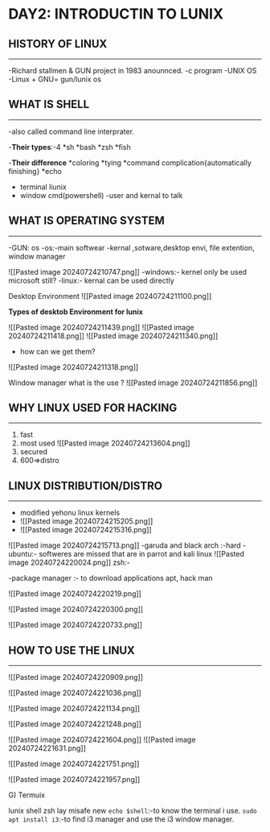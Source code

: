 # DAY2: INTRODUCTIN TO LUNIX



## HISTORY OF LINUX
---
-Richard stallmen & GUN project in 1983 anounnced.
-c program 
-UNIX OS
-Linux + GNU= gun/lunix os

## WHAT IS SHELL
---
-also called command line interprater.

-**Their types**:-4
*sh
*bash
*zsh
*fish

-**Their difference**
*coloring
*tying
*command complication{automatically finishing}
*echo
- terminal liunix
- window cmd(powershell)
-user and kernal to talk

## WHAT IS OPERATING SYSTEM
---
-GUN: os
-os:-main softwear
-kernal ,sotware,desktop envi, file extention, window manager

![[Pasted image 20240724210747.png]]
-windows:- kernel only be used microsoft still?
-linux:- kernal can be used directly

Desktop Environment
![[Pasted image 20240724211100.png]]

**Types of desktob Environment for lunix**

![[Pasted image 20240724211439.png]]
![[Pasted image 20240724211418.png]]
![[Pasted image 20240724211340.png]]
* how can we get them?

![[Pasted image 20240724211318.png]]

Window manager what is the use ?
![[Pasted image 20240724211856.png]]


## WHY LINUX USED FOR HACKING
---
1. fast
2. most used
![[Pasted image 20240724213604.png]]
3. secured
4. 600=>distro


## LINUX DISTRIBUTION/DISTRO
---
- modified yehonu linux kernels
- ![[Pasted image 20240724215205.png]]
- ![[Pasted image 20240724215316.png]]

![[Pasted image 20240724215713.png]]
-garuda and black arch :-hard
-ubuntu:- softweres are missed that are in parrot and kali linux
![[Pasted image 20240724220024.png]]
zsh:- 

-package manager :- to download applications apt, hack man


![[Pasted image 20240724220219.png]]

![[Pasted image 20240724220300.png]]


![[Pasted image 20240724220733.png]]

## HOW TO USE THE LINUX
---

![[Pasted image 20240724220909.png]]


![[Pasted image 20240724221036.png]]


![[Pasted image 20240724221134.png]]

![[Pasted image 20240724221248.png]]


![[Pasted image 20240724221604.png]]
![[Pasted image 20240724221631.png]]

![[Pasted image 20240724221751.png]]

![[Pasted image 20240724221957.png]]

G) Termuix


lunix shell zsh lay misafe new
`echo $shell`:-to know the terminal i use.
`sudo apt install i3`:-to find i3 manager and use the i3 window manager.
[](https://www.webminal.org/)








